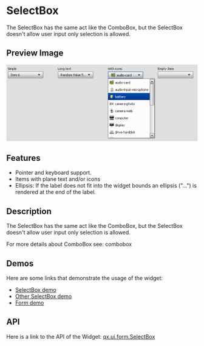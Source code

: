 SelectBox
=========

The SelectBox has the same act like the ComboBox, but the SelectBox doesn't allow user input only selection is allowed.

Preview Image
-------------

![SelectBox](selectbox.png%0A%20%20%20%20%20%20%20%20%20%20%20%20:width:%20500%20px%0A%20%20%20%20%20%20%20%20%20%20%20%20:target:%20../../selectbox.png)

Features
--------

-   Pointer and keyboard support.
-   Items with plane text and/or icons
-   Ellipsis: If the label does not fit into the widget bounds an ellipsis ("...") is rendered at the end of the label.

Description
-----------

The SelectBox has the same act like the ComboBox, but the SelectBox doesn't allow user input only selection is allowed.

For more details about ComboBox see: combobox

Demos
-----

Here are some links that demonstrate the usage of the widget:

-   [SelectBox demo](../../apps/demobrowser/#widget~SelectBox.html)
-   [Other SelectBox demo](../../apps/demobrowser/#ui~SelectBox_EdgeCases.html)
-   [Form demo](../../apps/demobrowser/#showcase~Form.html)

API
---

Here is a link to the API of the Widget:
[qx.ui.form.SelectBox](../../apps/apiviewer/#qx.ui.form.SelectBox)
